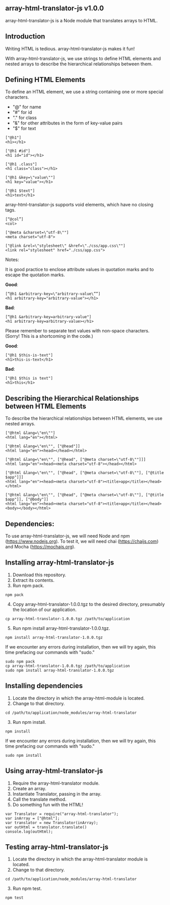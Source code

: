 ## array-html-translator-js v1.0.0

array-html-translator-js is a Node module that translates arrays to HTML.

## Introduction

Writing HTML is tedious.  array-html-translator-js makes it fun!

With array-html-translator-js, we use strings to define HTML elements and nested arrays to describe the hierarchical relationships between them.

## Defining HTML Elements

To define an HTML element, we use a string containing one or more special characters.

- "@" for name 
- "#" for id 
- "." for class
- "&" for other attributes in the form of key-value pairs
- "$" for text

```
["@h1"]
<h1></h1>

["@h1 #id"]
<h1 id="id"></h1>

["@h1 .class"]
<h1 class="class"></h1>

["@h1 &key=\"value\""]
<h1 key="value"></h1>

["@h1 $text"]
<h1>text</h1>
```

array-html-translator-js supports void elements, which have no closing tags.

```
[“@col”]
<col>

["@meta &charset=\"utf-8\""]
<meta charset="utf-8">

["@link &rel=\"stylesheet\" &href=\"./css/app.css\""] 
<link rel="stylesheet" href="./css/app.css">
```

Notes:

It is good practice to enclose attribute values in quotation marks and to escape the quotation marks.

__Good__:

```
[“@h1 &arbitrary-key=\"arbitrary-value\””] 
<h1 arbitrary-key="arbitrary-value"></h1>
```

__Bad__:

```
[“@h1 &arbitrary-key=arbitrary-value"]
<h1 arbitrary-key=arbitrary-value></h1>
```

Please remember to separate text values with non-space characters.  (Sorry!  This is a shortcoming in the code.) 

__Good__:

```
["@h1 $this-is-text"]
<h1>this-is-text</h1>
```

__Bad__:

```
["@h1 $this is text"]
<h1>this</h1>
```

## Describing the Hierarchical Relationships between HTML Elements

To describe the hierarchical relationships between HTML elements, we use nested arrays.

```
["@html &lang=\"en\""]
<html lang="en"></html>

["@html &lang=\"en\"", ["@head"]]
<html lang="en"><head></head></html>

["@html &lang=\"en\"", ["@head", ["@meta charset=\"utf-8\""]]]
<html lang="en"><head><meta charset="utf-8"></head></html>

["@html &lang=\"en\"", ["@head", ["@meta charset=\"utf-8\""], ["@title $app"]]]
<html lang="en"><head><meta charset="utf-8"><title>app</title></head></html>

["@html &lang=\"en\"", ["@head", ["@meta charset=\"utf-8\""], ["@title $app"]], ["@body"]]
<html lang="en"><head><meta charset="utf-8"><title>app</title></head><body></body></html>
```

## Dependencies:

To use array-html-translator-js, we will need Node and npm (https://www.nodejs.org).  To test it, we will need chai (https://chaijs.com) and Mocha (https://mochajs.org).


## Installing array-html-translator-js

1. Download this repository.
2. Extract its contents.
3. Run npm pack.

```
npm pack
```

4. Copy array-html-translator-1.0.0.tgz to the desired directory, presumably the location of our application.

```
cp array-html-translator-1.0.0.tgz /path/to/application
```

5. Run npm install array-html-translator-1.0.0.tgz.

```
npm install array-html-translator-1.0.0.tgz
```

If we encounter any errors during installation, then we will try again, this time prefacing our commands with "sudo."

```
sudo npm pack
cp array-html-translator-1.0.0.tgz /path/to/application
sudo npm install array-html-translator-1.0.0.tgz
```

## Installing dependencies

1. Locate the directory in which the array-html-module is located.
2. Change to that directory.

```
cd /path/to/application/node_modules/array-html-translator
```

3. Run npm install.

```
npm install
```

If we encounter any errors during installation, then we will try again, this time prefacing our commands with "sudo."

```
sudo npm install
```


## Using array-html-translator-js

1. Require the array-html-translator module.
2. Create an array.
3. Instantiate Translator, passing in the array.
4. Call the translate method.
5. Do something fun with the HTML!

```
var Translator = require("array-html-translator");
var inArray = ["@html"];
var translator = new Translator(inArray);
var outHtml = translator.translate()
console.log(outHtml);
```

## Testing array-html-translator-js

1. Locate the directory in which the array-html-translator module is located.
2. Change to that directory.

```
cd /path/to/application/node_modules/array-html-translator
```

3. Run npm test.

```
npm test
```
